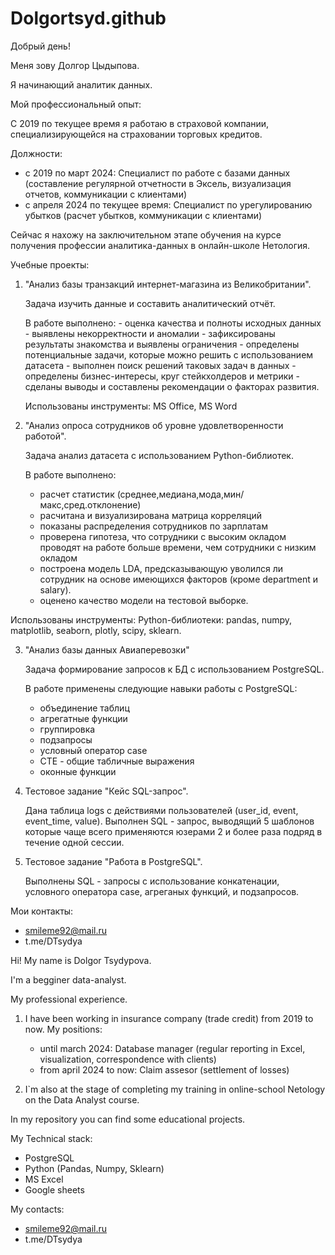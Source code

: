 # Dolgortsyd.github
Добрый день!

Меня зову Долгор Цыдыпова. 

Я начинающий аналитик данных.

Мой профессиональный опыт:

 С 2019 по текущее время я работаю в страховой компании, специализирующейся на страховании торговых кредитов. 

 Должности:
- с 2019 по март 2024: Специалист по работе с базами данных (составление регулярной отчетности в Эксель, визуализация отчетов, коммуникации с клиентами)
- с апреля 2024 по текущее время: Специалист по урегулированию убытков (расчет убытков, коммуникации с клиентами)

Сейчас я нахожу на заключительном этапе обучения на курсе получения профессии аналитика-данных в онлайн-школе Нетология. 

Учебные проекты:

1. "Анализ базы транзакций интернет-магазина из Великобритании".
   
   Задача изучить данные и составить аналитический отчёт.
   
   В работе выполнено: - оценка качества и полноты исходных данных
                       - выявлены некорректности и аномалии
                       - зафиксированы результаты знакомства и выявлены ограничения
                       - определены потенциальные задачи, которые можно решить с использованием датасета
                       - выполнен поиск решений таковых задач в данных
                       - определены бизнес-интересы, круг стейкхолдеров и метрики
                       - сделаны выводы и составлены рекомендации о факторах развития.
   
   Использованы инструменты: MS Office, MS Word 


 2. "Анализ опроса сотрудников об уровне удовлетворенности работой".
    
    Задача анализ датасета с использованием Python-библиотек. 
    
    В работе выполнено:
    - расчет статистик (среднее,медиана,мода,мин/макс,сред.отклонение)
    - расчитана и визуализирована матрица корреляций
    - показаны распределения сотрудников по зарплатам
    - проверена гипотеза, что сотрудники с высоким окладом проводят на работе больше времени, чем сотрудники с низким окладом
    - построена модель LDA, предсказывающую уволился ли сотрудник на основе имеющихся факторов (кроме department и salary).
    - оценено качество модели на тестовой выборке.
   
   Использованы инструменты: Python-библиотеки: pandas, numpy, matplotlib, seaborn, plotly, scipy, sklearn.

3. "Анализ базы данных Авиаперевозки"

   Задача формирование запросов к БД с использованием PostgreSQL.

   В работе применены следующие навыки работы c PostgreSQL:
   - объединение таблиц
   - агрегатные функции
   - группировка
   - подзапросы
   - условный оператор case
   - CTE - общие табличные выражения
   - оконные функции
  
  4. Тестовое задание "Кейс SQL-запрос".
     
     Дана таблица logs с действиями пользователей (user_id, event, event_time, value).
     Выполнен SQL - запрос, выводящий 5 шаблонов которые чаще всего применяются юзерами 2 и более раза подряд в течение одной сессии.

  6. Тестовое задание "Работа в PostgreSQL".
     
     Выполнены SQL - запросы с использование конкатенации, условного оператора case, агреганых функций, и подзапросов. 

     
 Мои контакты:
- smileme92@mail.ru
- t.me/DTsydya


 
Hi! 
My name is Dolgor Tsydypova.

I'm a begginer data-analyst.

My professional experience.

1. I have been working in insurance company (trade credit) from 2019 to now.
   My positions:
   - until march 2024: Database manager (regular reporting in Excel, visualization, correspondence with clients)
   - from april 2024 to now: Claim assesor (settlement of losses)
     
2. I`m also at the stage of completing my training in online-school Netology on the Data Analyst course.
   
In my repository you can find some educational projects.

My Technical stack:
- PostgreSQL 
- Python (Pandas, Numpy, Sklearn)
- MS Excel
- Google sheets
 
My contacts: 
- smileme92@mail.ru
- t.me/DTsydya
   
   
   

 
    
   

 

